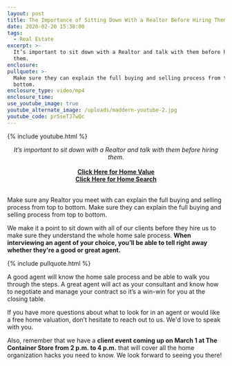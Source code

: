 ```yaml
---
layout: post
title: The Importance of Sitting Down With a Realtor Before Hiring Them
date: 2020-02-20 15:38:00
tags:
  - Real Estate
excerpt: >-
  It’s important to sit down with a Realtor and talk with them before hiring
  them.
enclosure:
pullquote: >-
  Make sure they can explain the full buying and selling process from top to
  bottom.
enclosure_type: video/mp4
enclosure_time:
use_youtube_image: true
youtube_alternate_image: /uploads/maddern-youtube-2.jpg
youtube_code: pr5seTJ7wQc
---
```


{% include youtube.html %}

<center><em>It&rsquo;s important to sit down with a Realtor and talk with them before hiring them.</em></center>

<center>&nbsp;</center>

<center><a href="https://cloudcma.com/api_widget/013e97988b6f1f1dbeb477f9018b8f31/show?post_url=cloudcma.com&amp;source_url=ua"><strong>Click Here for Home Value</strong></a></center>

<center><a href="https://themaddernteam.kw.com/search"><strong>Click Here for Home Search</strong></a></center>

<center>&nbsp;</center>

Make sure any Realtor you meet with can explain the full buying and selling process from top to bottom. Make sure they can explain the full buying and selling process from top to bottom.&nbsp;

We make it a point to sit down with all of our clients before they hire us to make sure they understand the whole home sale process. **When interviewing an agent of your choice, you’ll be able to tell right away whether they're a good or great agent.**&nbsp;

{% include pullquote.html %}

A good agent will know the home sale process and be able to walk you through the steps. A great agent will act as your consultant and know how to negotiate and manage your contract so it’s a win-win for you at the closing table.&nbsp;

If you have more questions about what to look for in an agent or would like a free home valuation, don’t hesitate to reach out to us. We'd love to speak with you.&nbsp;

Also, remember that we have a **client event coming up on March 1 at The Container Store from 2 p.m. to 4 p.m.** that will cover all the home organization hacks you need to know. We look forward to seeing you there\!